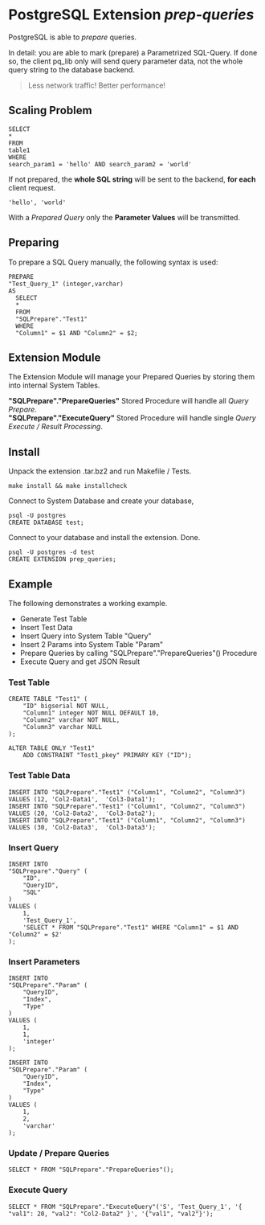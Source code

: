 # PostgreSQL Extension *prep-queries*

PostgreSQL is able to *prepare* queries.

In detail: you are able to mark (prepare) a Parametrized SQL-Query. If done so, the client pq_lib only will
send query parameter data, not the whole query string to the database backend.

> Less network traffic! Better performance!

## Scaling Problem

```
SELECT
*
FROM
table1
WHERE
search_param1 = 'hello' AND search_param2 = 'world'
```

If not prepared, the **whole SQL string** will be sent to the backend, **for each** client request.

```
'hello', 'world'
```

With a *Prepared Query* only the **Parameter Values** will be transmitted.

## Preparing

To prepare a SQL Query manually, the following syntax is used:

```
PREPARE
"Test_Query_1" (integer,varchar)
AS
  SELECT
  *
  FROM
  "SQLPrepare"."Test1"
  WHERE
  "Column1" = $1 AND "Column2" = $2;
```

## Extension Module

The Extension Module will manage your Prepared Queries by storing them into internal System Tables.

**"SQLPrepare"."PrepareQueries"** Stored Procedure will handle all *Query Prepare*.<br>
**"SQLPrepare"."ExecuteQuery"** Stored Procedure will handle single *Query Execute / Result Processing*.

## Install

Unpack the extension .tar.bz2 and run Makefile / Tests.

```
make install && make installcheck
```

Connect to System Database and create your database,

```
psql -U postgres
CREATE DATABASE test;
```

Connect to your database and install the extension. Done.

```
psql -U postgres -d test
CREATE EXTENSION prep_queries;
```

## Example

The following demonstrates a working example.

- Generate Test Table
- Insert Test Data
- Insert Query into System Table "Query"
- Insert 2 Params into System Table "Param"
- Prepare Queries by calling "SQLPrepare"."PrepareQueries"() Procedure
- Execute Query and get JSON Result

### Test Table

```
CREATE TABLE "Test1" (
    "ID" bigserial NOT NULL,
    "Column1" integer NOT NULL DEFAULT 10,
    "Column2" varchar NOT NULL,
    "Column3" varchar NULL
);

ALTER TABLE ONLY "Test1"
    ADD CONSTRAINT "Test1_pkey" PRIMARY KEY ("ID");
```

### Test Table Data

```
INSERT INTO "SQLPrepare"."Test1" ("Column1", "Column2", "Column3") VALUES (12, 'Col2-Data1',  'Col3-Data1');
INSERT INTO "SQLPrepare"."Test1" ("Column1", "Column2", "Column3") VALUES (20, 'Col2-Data2',  'Col3-Data2');
INSERT INTO "SQLPrepare"."Test1" ("Column1", "Column2", "Column3") VALUES (30, 'Col2-Data3',  'Col3-Data3');
```

### Insert Query

```
INSERT INTO
"SQLPrepare"."Query" (
	"ID",
	"QueryID",
	"SQL"
)
VALUES (
	1,
	'Test_Query_1',
	'SELECT * FROM "SQLPrepare"."Test1" WHERE "Column1" = $1 AND "Column2" = $2'
);
```

### Insert Parameters

```
INSERT INTO
"SQLPrepare"."Param" (
	"QueryID",
	"Index",
	"Type"
)
VALUES (
	1,
	1,
	'integer'
);

INSERT INTO
"SQLPrepare"."Param" (
	"QueryID",
	"Index",
	"Type"
)
VALUES (
	1,
	2,
	'varchar'
);
```

### Update / Prepare Queries

```
SELECT * FROM "SQLPrepare"."PrepareQueries"();
```

### Execute Query

```
SELECT * FROM "SQLPrepare"."ExecuteQuery"('S', 'Test_Query_1', '{ "val1": 20, "val2": "Col2-Data2" }', '{"val1", "val2"}');
```
